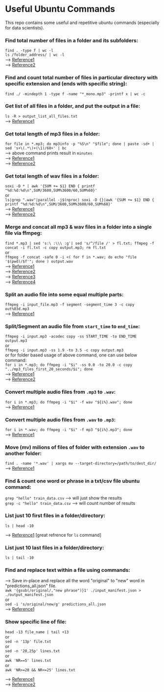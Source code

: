 # Useful Ubuntu Commands
This repo contains some useful and repetitive ubuntu commands (especially for data scientists).  

### Find total number of files in a folder and its subfolders:
`find . -type f | wc -l`  
`ls /folder_address/ | wc -l`  
--> [Reference1](https://askubuntu.com/questions/34099/find-number-of-files-in-folder-and-sub-folders)  
--> [Reference2](https://devconnected.com/how-to-count-files-in-directory-on-linux/)  

### Find and count total number of files in particular directory with specific extension and (ends with specific string):  
`find ./ -mindepth 1 -type f -name "*_mono.mp3" -printf x | wc -c`  

### Get list of all files in a folder, and put the output in a file:
`ls -R > output_list_all_files.txt`  
--> [Reference1](https://askubuntu.com/questions/188052/get-a-list-of-all-files-in-folder-and-sub-folder-in-a-file)  

### Get total length of mp3 files in a folder:
`for file in *.mp3; do mp3info -p "%S\n" "$file"; done | paste -sd+ | sed 's+\(.*\)+(\1)/60+' | bc`  
--> above command prints result in `minutes`  
--> [Reference1](https://superuser.com/questions/231950/export-total-length-of-mp3-files-in-a-folder)  
--> [Reference2](https://unix.stackexchange.com/questions/480375/how-to-find-accumulated-duration-on-several-mp3-with-command-line)  

### Get total length of wav files in a folder:
`soxi -D * | awk '{SUM += $1} END { printf "%d:%d:%d\n",SUM/3600,SUM%3600/60,SUM%60}'`  
or  
`ls|grep ".wav"|parallel -j$(nproc) soxi -D {}|awk '{SUM += $1} END { printf "%d:%d:%d\n",SUM/3600,SUM%3600/60,SUM%60}'`  
--> [Reference1](https://www.commandlinefu.com/commands/view/13459/get-the-total-length-of-all-videos-in-the-current-dir-in-hms)  
--> [Reference2](https://unix.stackexchange.com/questions/170961/get-total-duration-of-video-files-in-a-directory)  

### Merge and concat all mp3 & wav files in a folder into a single file via ffmpeg:
`find *.mp3 | sed 's:\ :\\\ :g'| sed 's/^/file /' > fl.txt; ffmpeg -f concat -i fl.txt -c copy output.mp3; rm fl.txt`  
or  
`ffmpeg -f concat -safe 0 -i <( for f in *.wav; do echo "file '$(pwd)/$f'"; done ) output.wav`  
--> [Reference1](https://stackoverflow.com/questions/28922352/how-can-i-merge-all-the-videos-in-a-folder-to-make-a-single-video-file-using-ffm)  
--> [Reference2](https://www.codegrepper.com/code-examples/shell/ffmpeg+merge+two+audio+files)  
--> [Reference3](https://superuser.com/questions/571463/how-do-i-append-a-bunch-of-wav-files-while-retaining-not-zero-padded-numeric)  
--> [Reference4](https://superuser.com/questions/587511/concatenate-multiple-wav-files-using-single-command-without-extra-file)  

### Split an audio file into some equal multiple parts:
`ffmpeg -i input_file.mp3 -f segment -segment_time 3 -c copy out%03d.mp3`  
--> [Reference1](https://unix.stackexchange.com/questions/280767/how-do-i-split-an-audio-file-into-multiple)  

### Split/Segment an audio file from `start_time` to `end_time`:  
`ffmpeg -i input.mp3 -acodec copy -ss START_TIME -to END_TIME output.mp3`  
or  
`ffmpeg -i input.mp3 -ss 1.9 -to 3.5 -c copy output.mp3`  
or for folder based usage of above command, one can use below command:  
`for i in *.mp3; do ffmpeg -i "$i" -ss 0.0 -to 20.0 -c copy "../mp3_files_first_20_seconds/$i"; done`  
--> [Reference1](https://unix.stackexchange.com/questions/280767/how-do-i-split-an-audio-file-into-multiple)  
--> [Reference2](https://askubuntu.com/questions/1264779/how-to-split-an-mp3-file-by-detecting-silent-parts)  

### Convert multiple audio files from `.mp3` to `.wav`:
`for i in *.mp3; do ffmpeg -i "$i" -f wav "${i%}.wav"; done`  
--> [Reference1](https://stackoverflow.com/questions/3255674/convert-audio-files-to-mp3-using-ffmpeg)  

### Convert multiple audio files from `.wav` to `.mp3`:
`for i in *.wav; do ffmpeg -i "$i" -f mp3 "${i%}.mp3"; done`  
--> [Reference1](https://stackoverflow.com/questions/3255674/convert-audio-files-to-mp3-using-ffmpeg)  

### Move (mv) milions of files of folder with extension `.wav` to another folder:
`find . -name '*.wav' | xargs mv --target-directory=/path/to/dest_dir/`  
--> [Reference1](https://tecadmin.net/mv-argument-list-too-long/)  

### Find & count one word or phrase in a txt/csv file ubuntu command:  
`grep "hello" train_data.csv`	--> will just show the results  
`grep -c "hello" train_data.csv`	--> will count number of results  

### List just 10 first files in a folder/directory:
`ls | head -10`  

--> [Reference1](https://www.freecodecamp.org/news/the-linux-ls-command-how-to-list-files-in-a-directory-with-options/) [great refrence for `ls` command]  

### List just 10 last files in a folder/directory:
`ls | tail -10`  

### Find and replace text within a file using commands:
--> Save in-place and replace all the word "original" to "new" word in "predictions_all.json" file.  
`awk '{gsub(/original/,"new phrase")}1' ./input_manifest.json > ./output_manifest.json`  
or  
`sed -i 's/original/new/g' predictions_all.json`  
--> [Reference1](https://askubuntu.com/questions/20414/find-and-replace-text-within-a-file-using-commands)  

### Show specific line of file:
`head -13 file_name | tail +13`  
or  
`sed -n '13p' file.txt`  
or  
`sed -n '20,25p' lines.txt`  
or  
`awk 'NR==5' lines.txt`  
or  
`awk 'NR>=20 && NR<=25' lines.txt`  

--> [Reference1](https://linuxhandbook.com/display-specific-lines/)  
--> [Reference2](https://stackoverflow.com/questions/191364/quick-unix-command-to-display-specific-lines-in-the-middle-of-a-file)  
